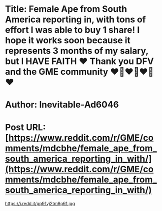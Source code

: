 # Title: Female Ape from South America reporting in, with tons of effort I was able to buy 1 share! I hope it works soon because it represents 3 months of my salary, but I HAVE FAITH ❤️ Thank you DFV and the GME community ❤️🦍❤️🦍❤️🦍❤️
# Author: Inevitable-Ad6046
# Post URL: [https://www.reddit.com/r/GME/comments/mdcbhe/female_ape_from_south_america_reporting_in_with/](https://www.reddit.com/r/GME/comments/mdcbhe/female_ape_from_south_america_reporting_in_with/)


https://i.redd.it/pp91vj2tm9p61.jpg